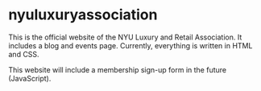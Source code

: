 # nyuluxuryassociation
This is the official website of the NYU Luxury and Retail Association. It includes a blog and events page. Currently, everything is written in HTML and CSS. 

This website will include a membership sign-up form in the future (JavaScript).
